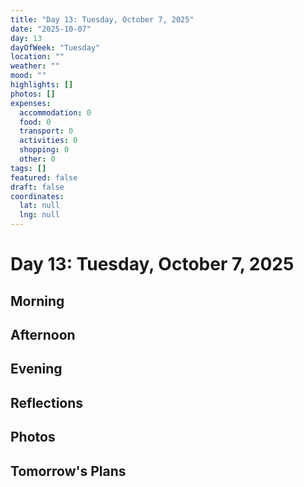 ```yaml
---
title: "Day 13: Tuesday, October 7, 2025"
date: "2025-10-07"
day: 13
dayOfWeek: "Tuesday"
location: ""
weather: ""
mood: ""
highlights: []
photos: []
expenses:
  accommodation: 0
  food: 0
  transport: 0
  activities: 0
  shopping: 0
  other: 0
tags: []
featured: false
draft: false
coordinates:
  lat: null
  lng: null
---
```


# Day 13: Tuesday, October 7, 2025

## Morning

## Afternoon

## Evening

## Reflections

## Photos

## Tomorrow's Plans
